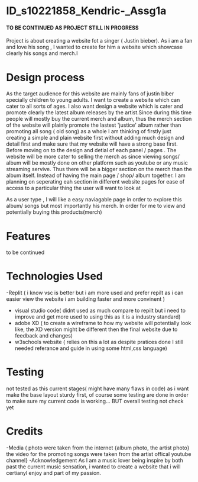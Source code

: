 # ID_s10221858_Kendric-_Assg1a
#### TO BE CONTINUED AS PROJECT STILL IN PROGRESS ####
Project is about creating a website fot a singer ( Justin bieber). As i am a fan and love his song , I wanted to create for him a website  which showcase clearly his songs and merch.I 



# Design process
As the target audience for this website are mainly fans of justin biber specially children to young adults. I want to create a website which can cater to all sorts of ages. I also want design a website which is cater and promote clearly the latest album releases by the artist.Since during this time people will mostly buy the current merch and album, thus  the merch section of the website will plainly promote the lastest 'justice' album rather than promoting all song ( old song) as a whole  I am thinking of firstly just creating a simple and plain website first without adding much design and detail first  and make sure that my website will have a strong base first. Before moving on to the design and detial of each panel / pages .
The website will be more cater to selling the merch as since viewing songs/ album will be mostly done on other platform such as youtube or any music streaming servive. Thus there will be a bigger section on the merch than the album itself. Instead of having the main page / shop/ album together. I am planning on seperating eah section in different website pages for ease of access to a particular thing the user will want to look at

As a user type , I will like a easy naviagable page in order to explore this album/ songs but most importantly his merch. In order for me to view and potentially buying this products(merch)


# Features
 to be continued 
 
 
 # Technologies Used
 
 -Replit ( i know vsc is better but i am more used and prefer repilt as i can easier view the website i am building faster and more convinent )
 - visual studio code( didnt used as much compare to repilt but i need to improve and get more used to using this as it is a industry standard)
 - adobe XD ( to create a wireframe to how my website will potentially look like, the XD version might be different then the final website due to feedback and changes)
 - w3schools website ( relies on this a lot as despite pratices done I still needed referance and guide in using some html,css language)

# Testing
 not tested as this current stages( might have many flaws in code)  as i want make the base layout sturdy first, of course some testing are done in order to make sure my current code is working... BUT overall testing not check yet
 
 
 # Credits
 -Media ( photo were taken from the internet {album photo, the artist photo}
    the video for the promoting songs were taken from the artist offical youtube channel}
 -Acknowledgement
  As I am a music lover being inspire by both past the current music sensation, i wanted to create a website that i will certianyl enjoy and part of my passion.
  
